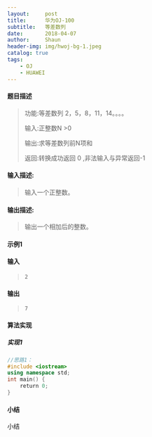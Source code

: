 ```yaml
---
layout:     post
title:      华为OJ-100
subtitle:   等差数列
date:       2018-04-07
author:     Shaun
header-img: img/hwoj-bg-1.jpeg
catalog: true
tags:
    - OJ
    - HUAWEI
---
```



#### 题目描述

> 功能:等差数列 2，5，8，11，14。。。。
>
> 输入:正整数N >0
>
> 输出:求等差数列前N项和
>
> 返回:转换成功返回 0 ,非法输入与异常返回-1

#### 输入描述:

> 输入一个正整数。

#### 输出描述:

> 输出一个相加后的整数。

#### 示例1

#### 输入

> ```
>2
> ```

#### 输出

> ```
> 7
> ```



#### 算法实现



##### 实现1

```C++
//思路1：
#include <iostream>
using namespace std;
int main() {
    return 0;
}
```




#### 小结

小结






